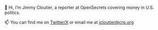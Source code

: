 👋 Hi, I’m Jimmy Cloutier, a reporter at OpenSecrets covering money in U.S. politics.

📫 You can find me on [Twitter/X](https://twitter.com/jrcloutier) or email me at [jcloutier@crp.org](mailto:jcloutier@crp.org)

<!---
jrcloutier/jrcloutier is a ✨ special ✨ repository because its `README.md` (this file) appears on your GitHub profile.
You can click the Preview link to take a look at your changes.
--->
